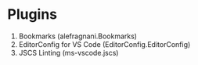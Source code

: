 # Plugins

1. Bookmarks (alefragnani.Bookmarks)
1. EditorConfig for VS Code (EditorConfig.EditorConfig)
1. JSCS Linting (ms-vscode.jscs)
